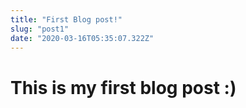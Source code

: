 ```yaml
---
title: "First Blog post!"
slug: "post1"
date: "2020-03-16T05:35:07.322Z"
---
```


# This is my first blog post :)